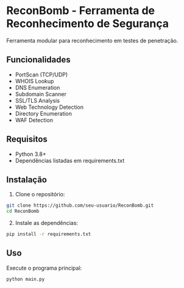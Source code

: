# ReconBomb - Ferramenta de Reconhecimento de Segurança

Ferramenta modular para reconhecimento em testes de penetração.

## Funcionalidades

- PortScan (TCP/UDP)
- WHOIS Lookup
- DNS Enumeration
- Subdomain Scanner
- SSL/TLS Analysis
- Web Technology Detection
- Directory Enumeration
- WAF Detection

## Requisitos

- Python 3.8+
- Dependências listadas em requirements.txt

## Instalação

1. Clone o repositório:
```bash
git clone https://github.com/seu-usuario/ReconBomb.git
cd ReconBomb
```

2. Instale as dependências:
```bash
pip install -r requirements.txt
```

## Uso

Execute o programa principal:
```bash
python main.py
```
